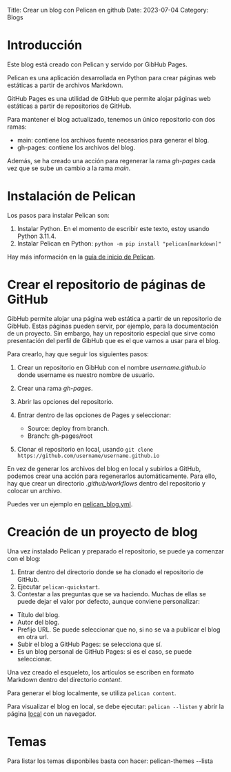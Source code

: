 Title: Crear un blog con Pelican en github
Date: 2023-07-04
Category: Blogs

# Introducción

Este blog está creado con Pelican y servido por GibHub Pages.

Pelican es una aplicación desarrollada en Python para crear páginas web estáticas a partir de archivos Markdown.

GitHub Pages es una utilidad de GitHub que permite alojar páginas web estáticas a partir de repositorios de GitHub.

Para mantener el blog actualizado, tenemos un único repositorio con dos ramas:

- main: contiene los archivos fuente necesarios para generar el blog.
- gh-pages: contiene los archivos del blog.

Además, se ha creado una acción para regenerar la rama *gh-pages* cada vez que se sube un cambio a la rama *main*.


# Instalación de Pelican

Los pasos para instalar Pelican son:

1. Instalar Python. En el momento de escribir este texto, estoy usando Python 3.11.4.
1. Instalar Pelican en Python: ```python -m pip install "pelican[markdown]"```

Hay más información en la [guía de inicio de Pelican](https://docs.getpelican.com/en/stable/quickstart.html#installation).


# Crear el repositorio de páginas de GitHub

GibHub permite alojar una página web estática a partir de un repositorio de GibHub.
Estas páginas pueden servir, por ejemplo, para la documentación de un proyecto. 
Sin embargo, hay un repositorio especial que sirve como presentación del perfil de GibHub que es el que vamos a usar para el blog.

Para crearlo, hay que seguir los siguientes pasos:

1. Crear un repositorio en GibHub con el nombre *username.github.io* donde username es nuestro nombre de usuario.
1. Crear una rama *gh-pages*.
1. Abrir las opciones del repositorio.
1. Entrar dentro de las opciones de Pages y seleccionar:
   
   - Source: deploy from branch.
   - Branch: gh-pages/root

1. Clonar el repositorio en local, usando ```git clone https://github.com/username/username.github.io```

En vez de generar los archivos del blog en local y subirlos a GitHub, podemos crear una acción para regenerarlos automáticamente.
Para ello, hay que crear un directorio *.github/workflows* dentro del repositorio y colocar un archivo.

Puedes ver un ejemplo en [pelican_blog.yml](https://github.com/jcallejap/jcallejap.github.io/blob/main/.github/workflows/pelican_blog.yml).


# Creación de un proyecto de blog

Una vez instalado Pelican y preparado el repositorio, se puede ya comenzar con el blog:

1. Entrar dentro del directorio donde se ha clonado el repositorio de GitHub.
1. Ejecutar ```pelican-quickstart```.
1. Contestar a las preguntas que se va haciendo. Muchas de ellas se puede dejar el valor por defecto, aunque conviene personalizar:

  - Título del blog.
  - Autor del blog.
  - Prefijo URL. Se puede seleccionar que no, si no se va a publicar el blog en otra url.
  - Subir el blog a GitHub Pages: se selecciona que sí.
  - Es un blog personal de GitHub Pages: si es el caso, se puede seleccionar.

Una vez creado el esqueleto, los artículos se escriben en formato Markdown dentro del directorio *content*.

Para generar el blog localmente, se utiliza ```pelican content```.

Para visualizar el blog en local, se debe ejecutar: ```pelican --listen``` y abrir la página [local](http://localhost:8000/) con un navegador.




# Temas

Para listar los temas disponbiles basta con hacer:
pelican-themes --lista

